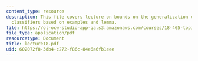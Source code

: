 ```yaml
---
content_type: resource
description: This file covers lecture on bounds on the generalization error of voting
  classifiers based on examples and lemma.
file: https://ol-ocw-studio-app-qa.s3.amazonaws.com/courses/18-465-topics-in-statistics-statistical-learning-theory-spring-2007/602072f83db4c272f86c84e6a6fb1eee_lecture18.pdf
file_type: application/pdf
resourcetype: Document
title: lecture18.pdf
uid: 602072f8-3db4-c272-f86c-84e6a6fb1eee
---
```

